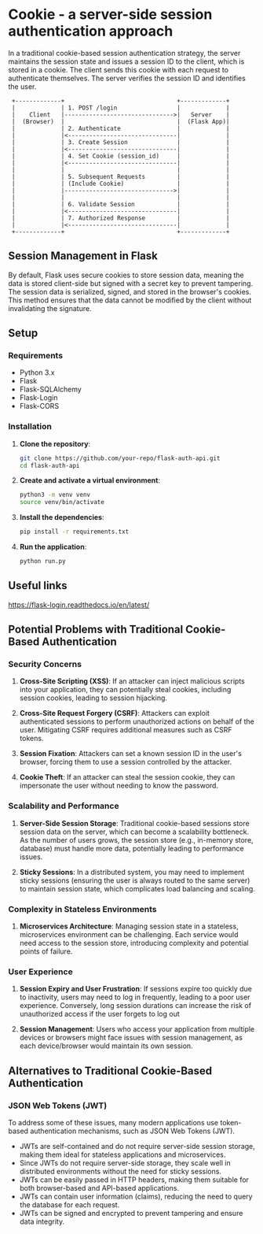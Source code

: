 # Cookie - a server-side session authentication approach

In a traditional cookie-based session authentication strategy, the server maintains the session state and issues a session ID to the client, which is stored in a cookie. The client sends this cookie with each request to authenticate themselves. The server verifies the session ID and identifies the user.

     +-------------+                                +-------------+
     |             | 1. POST /login                 |             |
     |    Client   |------------------------------->|   Server    |
     |  (Browser)  |                                |  (Flask App)|
     |             | 2. Authenticate                |             |
     |             |<-------------------------------|             |
     |             | 3. Create Session              |             |
     |             |<-------------------------------|             |
     |             | 4. Set Cookie (session_id)     |             |
     |             |<-------------------------------|             |
     |             |                                |             |
     |             | 5. Subsequent Requests         |             |
     |             | (Include Cookie)               |             |
     |             |------------------------------->|             |
     |             |                                |             |
     |             | 6. Validate Session            |             |
     |             |<-------------------------------|             |
     |             | 7. Authorized Response         |             |
     |             |<-------------------------------|             |
     +-------------+                                +-------------+

## Session Management in Flask

By default, Flask uses secure cookies to store session data, meaning the data is stored client-side but signed with a secret key to prevent tampering.
The session data is serialized, signed, and stored in the browser's cookies. This method ensures that the data cannot be modified by the client without invalidating the signature.

## Setup
### Requirements

- Python 3.x
- Flask
- Flask-SQLAlchemy
- Flask-Login
- Flask-CORS

### Installation

1. **Clone the repository**:
    ```sh
    git clone https://github.com/your-repo/flask-auth-api.git
    cd flask-auth-api
    ```

2. **Create and activate a virtual environment**:
    ```sh
    python3 -m venv venv
    source venv/bin/activate
    ```

3. **Install the dependencies**:
    ```sh
    pip install -r requirements.txt
    ```

4. **Run the application**:
    ```sh
    python run.py
    ```

## Useful links

https://flask-login.readthedocs.io/en/latest/


## Potential Problems with Traditional Cookie-Based Authentication

### Security Concerns

1. **Cross-Site Scripting (XSS)**: If an attacker can inject malicious scripts into your application, they can potentially steal cookies, including session cookies, leading to session hijacking.

2. **Cross-Site Request Forgery (CSRF)**: Attackers can exploit authenticated sessions to perform unauthorized actions on behalf of the user. Mitigating CSRF requires additional measures such as CSRF tokens.

3. **Session Fixation**: Attackers can set a known session ID in the user's browser, forcing them to use a session controlled by the attacker.

4. **Cookie Theft**: If an attacker can steal the session cookie, they can impersonate the user without needing to know the password.

### Scalability and Performance

1. **Server-Side Session Storage**: Traditional cookie-based sessions store session data on the server, which can become a scalability bottleneck. As the number of users grows, the session store (e.g., in-memory store, database) must handle more data, potentially leading to performance issues.

2. **Sticky Sessions**: In a distributed system, you may need to implement sticky sessions (ensuring the user is always routed to the same server) to maintain session state, which complicates load balancing and scaling.

### Complexity in Stateless Environments

1. **Microservices Architecture**: Managing session state in a stateless, microservices environment can be challenging. Each service would need access to the session store, introducing complexity and potential points of failure.

### User Experience

1. **Session Expiry and User Frustration**: If sessions expire too quickly due to inactivity, users may need to log in frequently, leading to a poor user experience. Conversely, long session durations can increase the risk of unauthorized access if the user forgets to log out

2. **Session Management**: Users who access your application from multiple devices or browsers might face issues with session management, as each device/browser would maintain its own session.


## Alternatives to Traditional Cookie-Based Authentication

### JSON Web Tokens (JWT)
To address some of these issues, many modern applications use token-based authentication mechanisms, such as JSON Web Tokens (JWT). 

- JWTs are self-contained and do not require server-side session storage, making them ideal for stateless applications and microservices.
- Since JWTs do not require server-side storage, they scale well in distributed environments without the need for sticky sessions.
- JWTs can be easily passed in HTTP headers, making them suitable for both browser-based and API-based applications.
- JWTs can contain user information (claims), reducing the need to query the database for each request.
- JWTs can be signed and encrypted to prevent tampering and ensure data integrity.